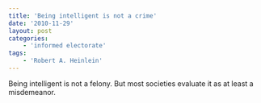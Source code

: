 ```yaml
---
title: 'Being intelligent is not a crime'
date: '2010-11-29'
layout: post
categories:
    - 'informed electorate'
tags:
    - 'Robert A. Heinlein'
---
```


Being intelligent is not a felony. But most societies evaluate it as at least a misdemeanor.